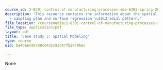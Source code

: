 ```yaml
---
course_id: 2-830j-control-of-manufacturing-processes-sma-6303-spring-2008
description: "This resource contains the information about the spatial trends, radial\
  \ sampling plan and surface regression \u2013radial pattern."
file_location: /coursemedia/2-830j-control-of-manufacturing-processes-sma-6303-spring-2008/ba4baec80788c84d2c93d47fb2479b6c_lecture21.pdf
file_type: application/pdf
layout: pdf
title: 'Case study 3: Spatial Modeling'
type: course
uid: ba4baec80788c84d2c93d47fb2479b6c

---
```

None